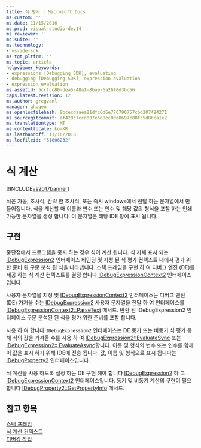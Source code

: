 ```yaml
---
title: 식 평가 | Microsoft Docs
ms.custom: ''
ms.date: 11/15/2016
ms.prod: visual-studio-dev14
ms.reviewer: ''
ms.suite: ''
ms.technology:
- vs-ide-sdk
ms.tgt_pltfrm: ''
ms.topic: article
helpviewer_keywords:
- expressions [Debugging SDK], evaluating
- debugging [Debugging SDK], expression evaluation
- expression evaluation
ms.assetid: 5ccfcc80-dea5-48a1-8bae-6a26f8d3bc56
caps.latest.revision: 12
ms.author: gregvanl
manager: ghogen
ms.openlocfilehash: 8bcecdaaea21dfc0d6e776790757cbd207494271
ms.sourcegitcommit: af428c7ccd007e668ec0dd8697c88fc5d8bca1e2
ms.translationtype: MT
ms.contentlocale: ko-KR
ms.lasthandoff: 11/16/2018
ms.locfileid: "51806232"
---
```

# <a name="evaluating-expressions"></a>식 계산
[!INCLUDE[vs2017banner](../../includes/vs2017banner.md)]

식은 자동, 조사식, 간략 한 조사식, 또는 즉시 windows에서 전달 하는 문자열에서 만들어집니다. 식을 계산할 때 이름과 변수 또는 인수 및 해당 값의 형식을 포함 하는 인쇄 가능한 문자열을 생성 합니다. 이 문자열은 해당 IDE 창에 표시 됩니다.  
  
## <a name="implementation"></a>구현  
 중단점에서 프로그램을 중지 하는 경우 식이 계산 됩니다. 식 자체 표시 되는 [IDebugExpression2](../../extensibility/debugger/reference/idebugexpression2.md) 인터페이스 바인딩 및 지정 된 식 평가 컨텍스트 내에서 평가 위한 준비 된 구문 분석 된 식을 나타냅니다. 스택 프레임을 구현 하 여 디버그 엔진 (DE)를 제공 하는 식 계산 컨텍스트를 결정 합니다 [IDebugExpressionContext2](../../extensibility/debugger/reference/idebugexpressioncontext2.md) 인터페이스입니다.  
  
 사용자 문자열을 지정 및 [IDebugExpressionContext2](../../extensibility/debugger/reference/idebugexpressioncontext2.md) 인터페이스는 디버그 엔진 (DE) 가져올 수는 [IDebugExpression2](../../extensibility/debugger/reference/idebugexpression2.md) 사용자 문자열을 전달 하 여 인터페이스를 [ IDebugExpressionContext2::ParseText](../../extensibility/debugger/reference/idebugexpressioncontext2-parsetext.md) 메서드. 반환 된 IDebugExpression2 인터페이스 구문 분석된 된 식을 평가 위한 준비를 포함 합니다.  
  
 사용 하 여 합니다 `IDebugExpression2` 인터페이스는 DE 동기 또는 비동기 식 평가 통해 식의 값을 가져올 수를 사용 하 여 [IDebugExpression2::EvaluateSync](../../extensibility/debugger/reference/idebugexpression2-evaluatesync.md) 또는 [IDebugExpression2:: EvaluateAsync](../../extensibility/debugger/reference/idebugexpression2-evaluateasync.md)합니다. 이름 및 형식의 변수 또는 인수를 함께이 값을 표시 하기 위해 IDE에 전송 됩니다. 값, 이름 및 형식으로 표시 됩니다는 [IDebugProperty2](../../extensibility/debugger/reference/idebugproperty2.md) 인터페이스입니다.  
  
 식 계산을 사용 하도록 설정 하는 DE 구현 해야 합니다 [IDebugExpression2](../../extensibility/debugger/reference/idebugexpression2.md) 하 고 [IDebugExpressionContext2](../../extensibility/debugger/reference/idebugexpressioncontext2.md) 인터페이스입니다. 동기 및 비동기 계산의 구현이 필요 합니다 [IDebugProperty2::GetPropertyInfo](../../extensibility/debugger/reference/idebugproperty2-getpropertyinfo.md) 메서드.  
  
## <a name="see-also"></a>참고 항목  
 [스택 프레임](../../extensibility/debugger/stack-frames.md)   
 [식 계산 컨텍스트](../../extensibility/debugger/expression-evaluation-context.md)   
 [디버깅 작업](../../extensibility/debugger/debugging-tasks.md)

